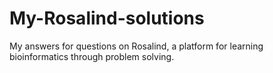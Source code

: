 # My-Rosalind-solutions
My answers for questions on Rosalind, a platform for learning bioinformatics through problem solving.
